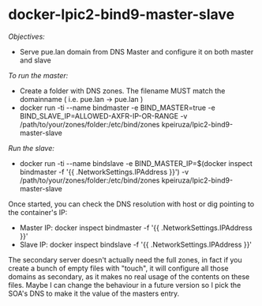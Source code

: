 # docker-lpic2-bind9-master-slave

*Objectives:*
- Serve pue.lan domain from DNS Master and configure it on both master and slave

*To run the master:*
- Create a folder with DNS zones. The filename MUST match the domainname ( i.e. pue.lan -> pue.lan )
- docker run -ti --name bindmaster -e BIND_MASTER=true -e BIND_SLAVE_IP=ALLOWED-AXFR-IP-OR-RANGE -v /path/to/your/zones/folder:/etc/bind/zones kpeiruza/lpic2-bind9-master-slave 

*Run the slave:*
- docker run -ti --name bindslave -e BIND_MASTER_IP=$(docker inspect bindmaster -f '{{ .NetworkSettings.IPAddress }}') -v /path/to/your/zones/folder:/etc/bind/zones kpeiruza/lpic2-bind9-master-slave 

Once started, you can check the DNS resolution with host or dig pointing to the container's IP:

- Master IP: docker inspect bindmaster -f '{{ .NetworkSettings.IPAddress }}'
- Slave IP: docker inspect bindslave -f '{{ .NetworkSettings.IPAddress }}'

The secondary server doesn't actually need the full zones, in fact if you create a bunch of empty files with "touch", it will configure all those domains as secondary, as it makes no real usage of the contents on these files. Maybe I can change the behaviour in a future version so I pick the SOA's DNS to make it the value of the masters entry.
